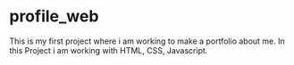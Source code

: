 # profile_web
This is my first project where i am working to make a portfolio about me.
In this Project i am working with HTML, CSS, Javascript.
